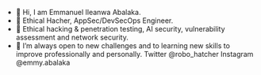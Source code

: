 - 👋 Hi, I am Emmanuel Ileanwa Abalaka.
- 👔 Ethical Hacher, AppSec/DevSecOps Engineer.
- 👔 Ethical hacking & penetration testing, AI security, vulnerability assessment and network security.
- 🌱 I’m always open to new challenges and to learning new skills to improve professionally and personally.
Twitter @robo_hatcher
Instagram @emmy.abalaka

<!---
ludexab/ludexab is a ✨ special ✨ repository because its `README.md` (this file) appears on your GitHub profile.
You can click the Preview link to take a look at your changes.
--->
